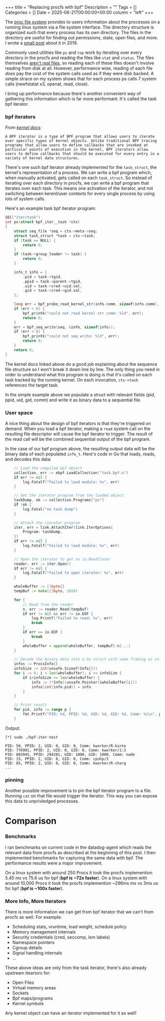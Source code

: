 +++
title = "Replacing procfs with bpf"
Description = ""
Tags = []
Categories = []
Date = 2025-06-21T00:00:00+00:00
column = "left"
+++

The [proc file system](https://man7.org/linux/man-pages/man5/proc.5.html) provides to users information about the processes on a running linux system via a file system interface. The directory structure is organized such that every process has its own directory. The files in the directory are useful for finding out permissions, state, open files, and more. I wrote a [small post](https://www.grant.pizza/blog/procfs/) about it in 2019.

Commonly used utilities like `ps` and `top` work by iterating over every directory in the procfs and reading the files like `stat` and `status`. The files themselves [aren't real files](https://docs.kernel.org/filesystems/vfs.html), so reading each of these files doesn't involve reading from disk at all. However, performance wise, reading of each file _does_ pay the cost of the system calls used as if they were disk backed. A simple strace on my system shows that for each process ps calls 7 system calls (newfstatat x3, openat, read, close).

I bring up performance because there's another convenient way of gathering this information which is far more performant. It's called the task bpf iterator.

### bpf iterators

_From [kernel docs](https://docs.kernel.org/bpf/bpf_iterators.html):_

```
A BPF iterator is a type of BPF program that allows users to iterate over specific types of kernel objects. Unlike traditional BPF tracing programs that allow users to define callbacks that are invoked at particular points of execution in the kernel, BPF iterators allow users to define callbacks that should be executed for every entry in a variety of kernel data structures.
```

There's one such bpf iterator already implemented for the `task_struct`, the kernel's representation of a process. We can write a bpf program which, when manually activated, gets called on each `task_struct`. So instead of iterating over each directory in procfs, we can write a bpf program that iterates over each task. This means one activation of the iterator, and not switching between kerenl/user contexts for every single process by using lots of system calls.

Here's an example task bpf iterator program:

```c
SEC("iter/task")
int ps(struct bpf_iter__task *ctx)
{
	struct seq_file *seq = ctx->meta->seq;
	struct task_struct *task = ctx->task;
	if (task == NULL) {
		return 0;
	}
	if (task->group_leader != task) {
		return 0;
	}

	info_t info = {
		.pid = task->tgid,
		.ppid = task->parent->tgid,
		.uid = task->cred->uid.val,
		.gid = task->cred->gid.val,
	};

	long err = bpf_probe_read_kernel_str(info.comm, sizeof(info.comm), (void *)task->comm);
	if (err < 0) {
		bpf_printk("could not read kernel str comm: %ld", err);
		return 0;
	}
	err = bpf_seq_write(seq, &info, sizeof(info));
	if (err < 0) {
		bpf_printk("could not seq write: %ld", err);
		return 0;
	}
	return 0;
}
```

The kernel docs linked above do a good job explaining about the sequence file structure so I won't break it down line by line. The only thing you need in order to understand what this program is doing is that it's called on each task tracked by the running kernel. On each invocation, `ctx->task` references the target task.

In the simple example above we populate a struct with relevant fields (pid, ppid, uid, gid, comm) and write it as binary data to a sequential file.

### User space

A nice thing about the design of bpf iterators is that they're triggered on demand. When you load a bpf iterator, making a `read` system call on the resulting file descriptor will cause the bpf iterator to trigger. The result of the read call will be the combined sequential output of the bpf program.

In the case of our bpf program above, the resulting output data will be the binary data of each populated `info_t`. Here's code in Go that loads, reads, and decodes this data:

```go
    // Load the compiled bpf object
	collection, err := ebpf.LoadCollection("task.bpf.o")
	if err != nil {
		log.Fatalf("Failed to load module: %v", err)
	}

	// Get the iterator program from the loaded object
	taskDump, ok := collection.Programs["ps"]
	if !ok {
		log.Fatal("no task dump")
	}

	// Attach the iterator program
	iter, err = link.AttachIter(link.IterOptions{
		Program: taskDump,
	})
	if err != nil {
		log.Fatalf("Failed to load module: %v", err)
	}

	// Open the iterator to get an io.ReadCloser
	reader, err := iter.Open()
	if err != nil {
		log.Fatalf("Failed to open iterator: %v", err)
	}

	wholeBuffer := []byte{}
	tempBuf := make([]byte, 1024)

	for {
		// Read from the reader
		n, err := reader.Read(tempBuf)
		if err != nil && err != io.EOF {
			log.Printf("Failed to read: %v", err)
			break
		}
		if err == io.EOF {
			break
		}
		wholeBuffer = append(wholeBuffer, tempBuf[:n]...)
	}

	// Decode the binary data into a Go struct with same framing as info_t
	infos := ProcsInfo{}
	infoSize := int(unsafe.Sizeof(Info{}))
	for i := 0; i < len(wholeBuffer); i += infoSize {
		if i+infoSize <= len(wholeBuffer) {
			info := (*Info)(unsafe.Pointer(&wholeBuffer[i]))
			infos[int(info.pid)] = info
		}
	}

	// Print result
	for pid, info := range p {
		fmt.Printf("PID: %d, PPID: %d, UID: %d, GID: %d, Comm: %s\n", pid, info.ppid, info.uid, info.gid, info.comm)
	}
```

Output:

```
[*] sudo ./bpf-iter-test                                                                                                                

PID: 50, PPID: 2, UID: 0, GID: 0, Comm: kworker/R-kinte
PID: 776901, PPID: 2, UID: 0, GID: 0, Comm: kworker/1:3
PID: 883945, PPID: 294281, UID: 1000, GID: 1000, Comm: node
PID: 33, PPID: 2, UID: 0, GID: 0, Comm: cpuhp/3
PID: 85, PPID: 2, UID: 0, GID: 0, Comm: kworker/R-charg
...
```

### pinning

Another possible improvement is to pin the bpf iterator program to a file. Running `cat` on that file would trigger the iterator. This way you can expose this data to unprivledged processes.

# Comparison

### Benchmarks

I ran benchmarks on current code in the datadog-agent which reads the relevant data from procfs as described at the beginning of this post. I then implemented benchmarks for capturing the same data with bpf. The performance results were a major improvement.

On a linux system with around 250 Procs it took the procfs implemention 5.45 ms vs 75.6 us for bpf (__bpf is ~72x faster__). On a linux system with around 10,000 Procs it took the procfs implemention ~296ms ms vs 3ms us for bpf (__bpf is ~100x faster__).

### More Info, More Iterators

There is more information we can get from bpf iterator that we can't from procfs as well. For example:

- Scheduling stats, vruntime, load weight, schedule policy
- Memory management internals
- Security credentials (cred, seccomp, lsm labels)
- Namespace pointers
- Cgroup details
- Signal handling internals
- ...

These above ideas are only from the task iterator, there's also already upstream iteartors for:

- Open Files
- Virtual memory areas
- Sockets
- Bpf maps/programs
- Kernel symbols

Any kernel object can have an iterator implemented for it as well! 
